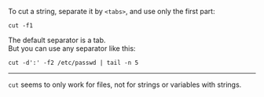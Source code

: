 To cut a string, separate it by `<tabs>`, and use only the first part:
```
cut -f1
```

The default separator is a tab.\
But you can use any separator like this:
```
cut -d':' -f2 /etc/passwd | tail -n 5
```

---

`cut` seems to only work for files, not for strings or variables with strings.
